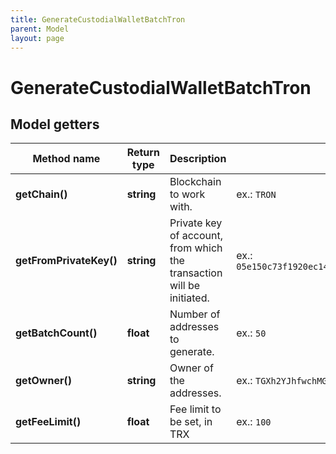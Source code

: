 ```yaml
---
title: GenerateCustodialWalletBatchTron
parent: Model
layout: page
---
```


# GenerateCustodialWalletBatchTron

## Model getters

Method name | Return type | Description | Notes
------------ | ------------- | ------------- | -------------
**getChain()** | **string** | Blockchain to work with. | ex.: `TRON`
**getFromPrivateKey()** | **string** | Private key of account, from which the transaction will be initiated. | ex.: `05e150c73f1920ec14caa1e0b6aa09940899678051a78542840c2668ce5080c2`
**getBatchCount()** | **float** | Number of addresses to generate. | ex.: `50`
**getOwner()** | **string** | Owner of the addresses. | ex.: `TGXh2YJhfwchMGKuzfEJ27W1VEJRKnMdy9`
**getFeeLimit()** | **float** | Fee limit to be set, in TRX | ex.: `100`

